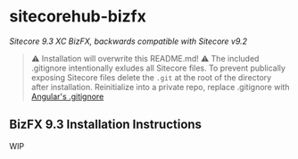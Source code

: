 # sitecorehub-bizfx
*Sitecore 9.3 XC BizFX, backwards compatible with Sitecore v9.2*

> :warning: Installation will overwrite this README.md!
> :warning: The included .gitignore intentionally exludes all Sitecore files. To prevent publically exposing Sitecore files delete the `.git` at the root of the directory after installation. Reinitialize into a private repo, replace .gitignore with [Angular's .gitignore](https://raw.githubusercontent.com/angular/angular/master/.gitignore)

## BizFX 9.3 Installation Instructions

WIP
